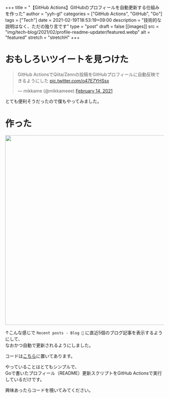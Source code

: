 <!-- textlint-disable -->

+++
title = "【GitHub Actions】GitHubのプロフィールを自動更新する仕組みを作った"
author = "yyh-gl"
categories = ["GitHub Actions", "GitHub", "Go"]
tags = ["Tech"]
date = 2021-02-19T18:53:19+09:00
description = "技術的な説明はなく、ただの独り言です"
type = "post"
draft = false
[[images]]
src = "img/tech-blog/2021/02/profile-readme-updater/featured.webp"
alt = "featured"
stretch = "stretchH"
+++

<!-- textlint-enable -->

# おもしろいツイートを見つけた

<blockquote class="twitter-tweet"><p lang="ja" dir="ltr">GitHub ActionsでQiita/Zennの投稿をGitHubプロフィールに自動反映できるようにした <a href="https://t.co/o47E7YHSsx">pic.twitter.com/o47E7YHSsx</a></p>&mdash; mikkame (@mikkameee) <a href="https://twitter.com/mikkameee/status/1360887240587571201?ref_src=twsrc%5Etfw">February 14, 2021</a></blockquote> <script async src="https://platform.twitter.com/widgets.js" charset="utf-8"></script>

とても便利そうだったので僕もやってみました。


# 作った

<img src="https://yyh-gl.github.io/tech-blog/img/tech-blog/2021/02/profile-readme-updater/profile.webp" width="600">

↑こんな感じで `Recent posts - Blog 📝` に直近5個のブログ記事を表示するようにして、<br>
なおかつ自動で更新されるようにしました。

コードは[こちら](https://github.com/yyh-gl/yyh-gl)に置いてあります。

やっていることはとてもシンプルで、<br>
Goで書いたプロフィール（README）更新スクリプトをGitHub Actionsで実行しているだけです。

興味あったらコードを覗いてみてください。
